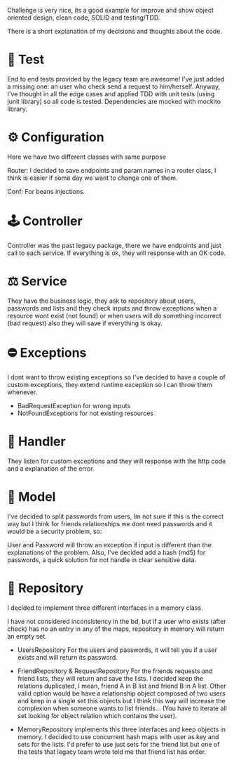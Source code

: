 Challenge is very nice, its a good example for improve and show object oriented design, clean code, SOLID and testing/TDD.

There is a short explanation of my decisions and thoughts about the code.

# 📝 Test

End to end tests provided by the legacy team are awesome! I've just added a missing one: an user who check send a request
to him/herself.
Anyway, I've thought in all the edge cases and applied TDD with unit tests (using junit library) so all code is tested. 
Dependencies are mocked with mockito library.

# ⚙️ Configuration

Here we have two different classes with same purpose

Router: I decided to save endpoints and param names in a router class, I think is easier if some day
        we want to change one of them.

Conf: For beans injections.

# 🕹 Controller

Controller was the past legacy package, there we have endpoints and just call to each service.
If everything is ok, they will response with an OK code.

# ⚖️ Service

They have the business logic, they ask to repository about users, passwords and lists and they check
inputs and throw exceptions when a resource wont exist (not found) or when users will do something
incorrect (bad request) also they will save if everything is okay.

# ⛔️ Exceptions

I dont want to throw existing exceptions so I've decided to have a couple of custom exceptions, they
extend runtime exception so I can throw them whenever.
- BadRequestException for wrong inputs
- NotFoundExceptions for not existing resources

# 🤲 Handler

They listen for custom exceptions and they will response with the http code and a explanation of the error.

# 📸 Model

I've decided to split passwords from users, Im not sure if this is the correct way but I think for friends
relationships we dont need passwords and it would be a security problem, so:

User and Password will throw an exception if input is different than the explanations of the problem.
Also, I've decided add a hash (md5) for passwords, a quick solution for not handle in clear sensitive data.

# 💾 Repository

I decided to implement three different interfaces in a memory class. 

I have not considered inconsistency in the bd, but if a user who exists (after check) has no an entry in any of
the maps, repository in memory will return an empty set.

* UsersRepository 
    For the users and passwords, it will tell you if a user exists and will return its password.
    
* FriendRepository & RequestRepository
    For the friends requests and friend lists, they will return and save the lists.
    I decided keep the relations duplicated, I mean, friend A in B list and friend B in A list. Other valid option would
    be have a relationship object composed of two users and keep in a single set this objects but I think this way
    will increase the complexion when someone wants to list friends… (You have to iterate all set looking for object relation
    which contains the user).

* MemoryRepository implements this three interfaces and keep objects in memory.
        I decided to use concurrent hash maps with user as key and sets for the lists.
        I'd prefer to use just sets for the friend list but one of the tests that legacy team wrote
        told me that friend list has order.
